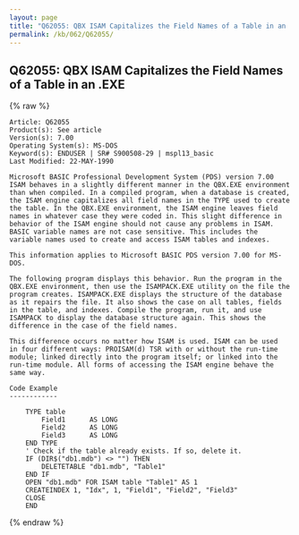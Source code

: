 ```yaml
---
layout: page
title: "Q62055: QBX ISAM Capitalizes the Field Names of a Table in an .EXE"
permalink: /kb/062/Q62055/
---
```


## Q62055: QBX ISAM Capitalizes the Field Names of a Table in an .EXE

{% raw %}

	Article: Q62055
	Product(s): See article
	Version(s): 7.00
	Operating System(s): MS-DOS
	Keyword(s): ENDUSER | SR# S900508-29 | mspl13_basic
	Last Modified: 22-MAY-1990
	
	Microsoft BASIC Professional Development System (PDS) version 7.00
	ISAM behaves in a slightly different manner in the QBX.EXE environment
	than when compiled. In a compiled program, when a database is created,
	the ISAM engine capitalizes all field names in the TYPE used to create
	the table. In the QBX.EXE environment, the ISAM engine leaves field
	names in whatever case they were coded in. This slight difference in
	behavior of the ISAM engine should not cause any problems in ISAM.
	BASIC variable names are not case sensitive. This includes the
	variable names used to create and access ISAM tables and indexes.
	
	This information applies to Microsoft BASIC PDS version 7.00 for MS-DOS.
	
	The following program displays this behavior. Run the program in the
	QBX.EXE environment, then use the ISAMPACK.EXE utility on the file the
	program creates. ISAMPACK.EXE displays the structure of the database
	as it repairs the file. It also shows the case on all tables, fields
	in the table, and indexes. Compile the program, run it, and use
	ISAMPACK to display the database structure again. This shows the
	difference in the case of the field names.
	
	This difference occurs no matter how ISAM is used. ISAM can be used
	in four different ways: PROISAM(d) TSR with or without the run-time
	module; linked directly into the program itself; or linked into the
	run-time module. All forms of accessing the ISAM engine behave the
	same way.
	
	Code Example
	------------
	
	    TYPE table
	        Field1      AS LONG
	        Field2      AS LONG
	        Field3      AS LONG
	    END TYPE
	    ' Check if the table already exists. If so, delete it.
	    IF (DIR$("db1.mdb") <> "") THEN
	        DELETETABLE "db1.mdb", "Table1"
	    END IF
	    OPEN "db1.mdb" FOR ISAM table "Table1" AS 1
	    CREATEINDEX 1, "Idx", 1, "Field1", "Field2", "Field3"
	    CLOSE
	    END

{% endraw %}
